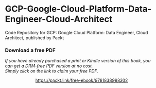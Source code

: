 # GCP-Google-Cloud-Platform-Data-Engineer-Cloud-Architect
Code Repository for GCP: Google Cloud Platform: Data Engineer, Cloud Architect, published by Packt
### Download a free PDF

 <i>If you have already purchased a print or Kindle version of this book, you can get a DRM-free PDF version at no cost.<br>Simply click on the link to claim your free PDF.</i>
<p align="center"> <a href="https://packt.link/free-ebook/9781838988302">https://packt.link/free-ebook/9781838988302 </a> </p>
